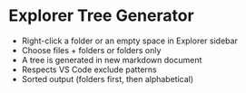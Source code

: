 # Explorer Tree Generator

- Right-click a folder or an empty space in Explorer sidebar
- Choose files + folders or folders only
- A tree is generated in new markdown document
- Respects VS Code exclude patterns
- Sorted output (folders first, then alphabetical)

